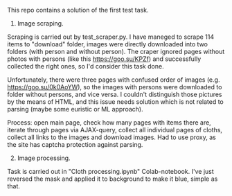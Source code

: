 This repo contains a solution of the first test task.


1. Image scraping. 

  Scraping is carried out by test_scraper.py. I have maneged to scrape 114 items to "download" folder, images were directly downloaded into two folders 
  (with person and without person). The craper ignored pages without photos with persons (like this https://goo.su/KPZf) and successfully collected the right ones, 
  so I'd consider this task done. 
  
  Unfortunately, there were three pages with confused order of images (e.g. https://goo.su/0k0AoYW), so the images with persons were downloaded to folder without persons, and vice versa. 
  I couldn't distinguish those pictures by the means of HTML, and this issue needs solution which is not related to parsing (maybe some euristic or ML approach).
  
  Process: open main page, check how many pages with items there are, iterate through pages via AJAX-query, collect all individual pages of cloths, collect all links 
  to the images and download images. Had to use proxy, as the site has captcha protection against parsing.
  
 2. Image processing.
 
  Task is carried out in "Cloth processing.ipynb" Colab-notebook. I've just reversed the mask and applied it to background to make it blue, simple as that.

